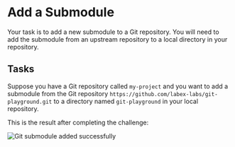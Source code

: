# Add a Submodule

Your task is to add a new submodule to a Git repository. You will need to add the submodule from an upstream repository to a local directory in your repository.

## Tasks

Suppose you have a Git repository called `my-project` and you want to add a submodule from the Git repository `https://github.com/labex-labs/git-playground.git` to a directory named `git-playground` in your local repository.

This is the result after completing the challenge:

![Git submodule added successfully](./assets/challenge-add-submodule-step1-1.png)
